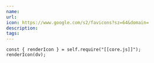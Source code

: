 ```yaml
---
name:
url:
icon: https://www.google.com/s2/favicons?sz=64&domain=
description:
tags:
---
```


```dataviewjs
const { renderIcon } = self.require("[[core.js]]");
renderIcon(dv);
```